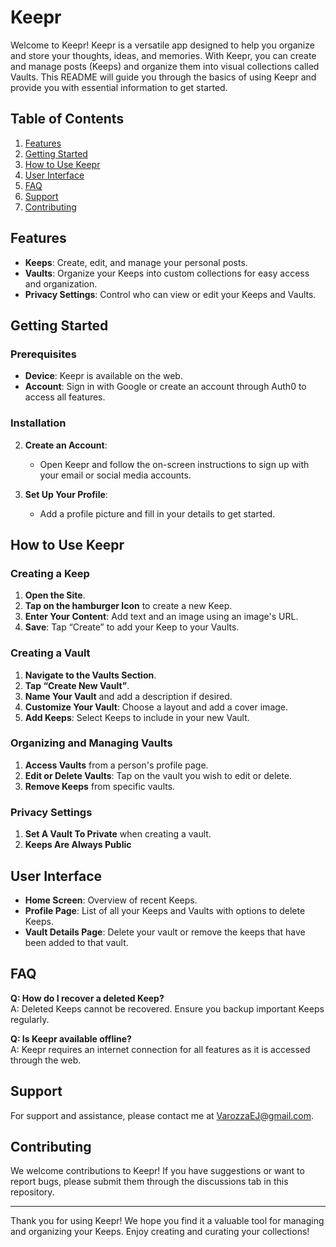 # Keepr

Welcome to Keepr! Keepr is a versatile app designed to help you organize and store your thoughts, ideas, and memories. With Keepr, you can create and manage posts (Keeps) and organize them into visual collections called Vaults. This README will guide you through the basics of using Keepr and provide you with essential information to get started.

## Table of Contents

1. [Features](#features)
2. [Getting Started](#getting-started)
3. [How to Use Keepr](#how-to-use-keepr)
4. [User Interface](#user-interface)
5. [FAQ](#faq)
6. [Support](#support)
7. [Contributing](#contributing)

## Features

- **Keeps**: Create, edit, and manage your personal posts.
- **Vaults**: Organize your Keeps into custom collections for easy access and organization.
- **Privacy Settings**: Control who can view or edit your Keeps and Vaults.

## Getting Started

### Prerequisites

- **Device**: Keepr is available on the web.
- **Account**: Sign in with Google or create an account through Auth0 to access all features.

### Installation

2. **Create an Account**:
   - Open Keepr and follow the on-screen instructions to sign up with your email or social media accounts.

3. **Set Up Your Profile**:
   - Add a profile picture and fill in your details to get started.

## How to Use Keepr

### Creating a Keep

1. **Open the Site**.
2. **Tap on the hamburger Icon** to create a new Keep.
3. **Enter Your Content**: Add text and an image using an image's URL.
4. **Save**: Tap “Create” to add your Keep to your Vaults.

### Creating a Vault

1. **Navigate to the Vaults Section**.
2. **Tap “Create New Vault”**.
3. **Name Your Vault** and add a description if desired.
4. **Customize Your Vault**: Choose a layout and add a cover image.
5. **Add Keeps**: Select Keeps to include in your new Vault.

### Organizing and Managing Vaults

1. **Access Vaults** from a person's profile page.
2. **Edit or Delete Vaults**: Tap on the vault you wish to edit or delete.
3. **Remove Keeps** from specific vaults.

### Privacy Settings

1. **Set A Vault To Private** when creating a vault.
2. **Keeps Are Always Public**

## User Interface

- **Home Screen**: Overview of recent Keeps.
- **Profile Page**: List of all your Keeps and Vaults with options to delete Keeps.
- **Vault Details Page**: Delete your vault or remove the keeps that have been added to that vault.

## FAQ

**Q: How do I recover a deleted Keep?**  
A: Deleted Keeps cannot be recovered. Ensure you backup important Keeps regularly.

**Q: Is Keepr available offline?**  
A: Keepr requires an internet connection for all features as it is accessed through the web.

## Support

For support and assistance, please contact me at [VarozzaEJ@gmail.com](mailto:VarozzaEJ@gmail.com).

## Contributing

We welcome contributions to Keepr! If you have suggestions or want to report bugs, please submit them through the discussions tab in this repository.

---

Thank you for using Keepr! We hope you find it a valuable tool for managing and organizing your Keeps. Enjoy creating and curating your collections!
